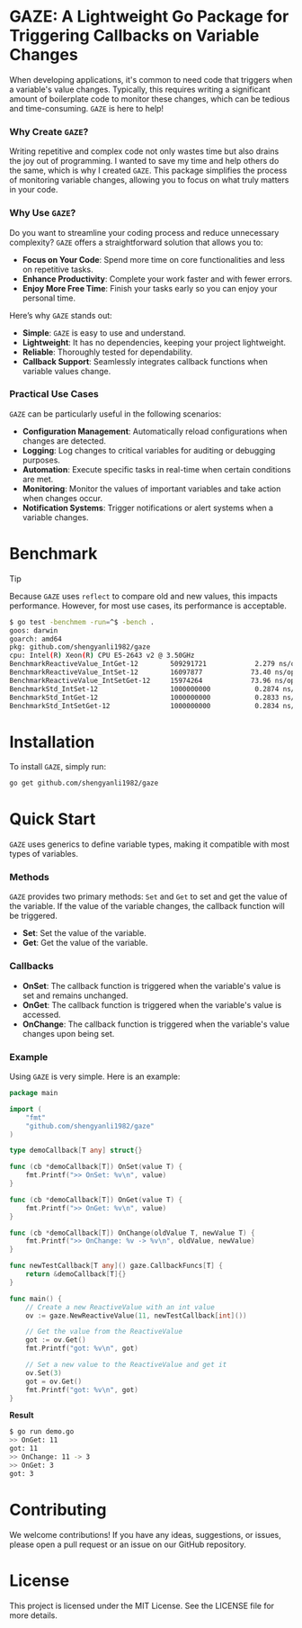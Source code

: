 # GAZE: A Lightweight Go Package for Triggering Callbacks on Variable Changes

When developing applications, it's common to need code that triggers when a variable's value changes. Typically, this requires writing a significant amount of boilerplate code to monitor these changes, which can be tedious and time-consuming. `GAZE` is here to help!

### Why Create `GAZE`?

Writing repetitive and complex code not only wastes time but also drains the joy out of programming. I wanted to save my time and help others do the same, which is why I created `GAZE`. This package simplifies the process of monitoring variable changes, allowing you to focus on what truly matters in your code.

### Why Use `GAZE`?

Do you want to streamline your coding process and reduce unnecessary complexity? `GAZE` offers a straightforward solution that allows you to:

-   **Focus on Your Code**: Spend more time on core functionalities and less on repetitive tasks.
-   **Enhance Productivity**: Complete your work faster and with fewer errors.
-   **Enjoy More Free Time**: Finish your tasks early so you can enjoy your personal time.

Here’s why `GAZE` stands out:

-   **Simple**: `GAZE` is easy to use and understand.
-   **Lightweight**: It has no dependencies, keeping your project lightweight.
-   **Reliable**: Thoroughly tested for dependability.
-   **Callback Support**: Seamlessly integrates callback functions when variable values change.

### Practical Use Cases

`GAZE` can be particularly useful in the following scenarios:

-   **Configuration Management**: Automatically reload configurations when changes are detected.
-   **Logging**: Log changes to critical variables for auditing or debugging purposes.
-   **Automation**: Execute specific tasks in real-time when certain conditions are met.
-   **Monitoring**: Monitor the values of important variables and take action when changes occur.
-   **Notification Systems**: Trigger notifications or alert systems when a variable changes.

# Benchmark

> [!TIP]
>
> Because `GAZE` uses `reflect` to compare old and new values, this impacts performance. However, for most use cases, its performance is acceptable.

```bash
$ go test -benchmem -run=^$ -bench .
goos: darwin
goarch: amd64
pkg: github.com/shengyanli1982/gaze
cpu: Intel(R) Xeon(R) CPU E5-2643 v2 @ 3.50GHz
BenchmarkReactiveValue_IntGet-12       	509291721	         2.279 ns/op	       0 B/op	       0 allocs/op
BenchmarkReactiveValue_IntSet-12       	16097877	        73.40 ns/op	      15 B/op	       1 allocs/op
BenchmarkReactiveValue_IntSetGet-12    	15974264	        73.96 ns/op	      15 B/op	       1 allocs/op
BenchmarkStd_IntSet-12                 	1000000000	         0.2874 ns/op	       0 B/op	       0 allocs/op
BenchmarkStd_IntGet-12                 	1000000000	         0.2833 ns/op	       0 B/op	       0 allocs/op
BenchmarkStd_IntSetGet-12              	1000000000	         0.2834 ns/op	       0 B/op	       0 allocs/op
```

# Installation

To install `GAZE`, simply run:

```bash
go get github.com/shengyanli1982/gaze
```

# Quick Start

`GAZE` uses generics to define variable types, making it compatible with most types of variables.

### Methods

`GAZE` provides two primary methods: `Set` and `Get` to set and get the value of the variable. If the value of the variable changes, the callback function will be triggered.

-   **Set**: Set the value of the variable.
-   **Get**: Get the value of the variable.

### Callbacks

-   **OnSet**: The callback function is triggered when the variable's value is set and remains unchanged.
-   **OnGet**: The callback function is triggered when the variable's value is accessed.
-   **OnChange**: The callback function is triggered when the variable's value changes upon being set.

### Example

Using `GAZE` is very simple. Here is an example:

```go
package main

import (
    "fmt"
    "github.com/shengyanli1982/gaze"
)

type demoCallback[T any] struct{}

func (cb *demoCallback[T]) OnSet(value T) {
    fmt.Printf(">> OnSet: %v\n", value)
}

func (cb *demoCallback[T]) OnGet(value T) {
    fmt.Printf(">> OnGet: %v\n", value)
}

func (cb *demoCallback[T]) OnChange(oldValue T, newValue T) {
    fmt.Printf(">> OnChange: %v -> %v\n", oldValue, newValue)
}

func newTestCallback[T any]() gaze.CallbackFuncs[T] {
    return &demoCallback[T]{}
}

func main() {
    // Create a new ReactiveValue with an int value
    ov := gaze.NewReactiveValue(11, newTestCallback[int]())

    // Get the value from the ReactiveValue
    got := ov.Get()
    fmt.Printf("got: %v\n", got)

    // Set a new value to the ReactiveValue and get it
    ov.Set(3)
    got = ov.Get()
    fmt.Printf("got: %v\n", got)
}
```

**Result**

```bash
$ go run demo.go
>> OnGet: 11
got: 11
>> OnChange: 11 -> 3
>> OnGet: 3
got: 3
```

# Contributing

We welcome contributions! If you have any ideas, suggestions, or issues, please open a pull request or an issue on our GitHub repository.

# License

This project is licensed under the MIT License. See the LICENSE file for more details.
